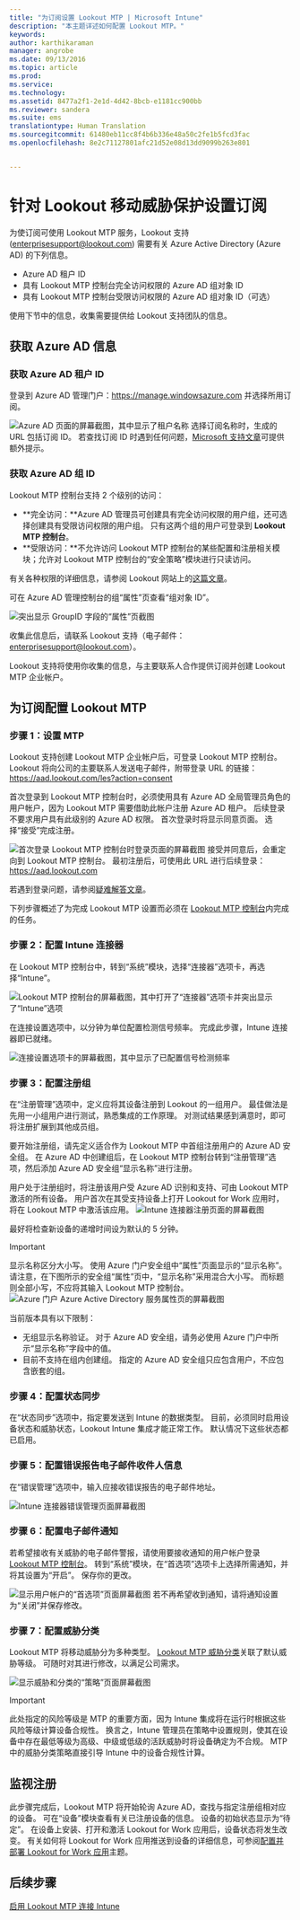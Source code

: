 ```yaml
---
title: "为订阅设置 Lookout MTP | Microsoft Intune"
description: "本主题详述如何配置 Lookout MTP。"
keywords: 
author: karthikaraman
manager: angrobe
ms.date: 09/13/2016
ms.topic: article
ms.prod: 
ms.service: 
ms.technology: 
ms.assetid: 8477a2f1-2e1d-4d42-8bcb-e1181cc900bb
ms.reviewer: sandera
ms.suite: ems
translationtype: Human Translation
ms.sourcegitcommit: 61480eb11cc8f4b6b336e48a50c2fe1b5fcd3fac
ms.openlocfilehash: 8e2c71127801afc21d52e08d13dd9099b263e801


---
```


# 针对 Lookout 移动威胁保护设置订阅
为使订阅可使用 Lookout MTP 服务，Lookout 支持 (enterprisesupport@lookout.com) 需要有关 Azure Active Directory (Azure AD) 的下列信息。 

* Azure AD 租户 ID
* 具有 Lookout MTP 控制台完全访问权限的 Azure AD 组对象 ID
* 具有 Lookout MTP 控制台受限访问权限的 Azure AD 组对象 ID（可选）

使用下节中的信息，收集需要提供给 Lookout 支持团队的信息。  

## 获取 Azure AD 信息
### 获取 Azure AD 租户 ID
登录到 Azure AD 管理门户：https://manage.windowsazure.com 并选择所用订阅。 

![Azure AD 页面的屏幕截图，其中显示了租户名称](../media/mtp/aad_tenant_name.png) 选择订阅名称时，生成的 URL 包括订阅 ID。  若查找订阅 ID 时遇到任何问题，[Microsoft 支持文章](https://support.office.com/en-us/article/Find-your-Office-365-tenant-ID-6891b561-a52d-4ade-9f39-b492285e2c9b?ui=en-US&rs=en-US&ad=US)可提供额外提示。   
### 获取 Azure AD 组 ID
Lookout MTP 控制台支持 2 个级别的访问：  
* **完全访问：**Azure AD 管理员可创建具有完全访问权限的用户组，还可选择创建具有受限访问权限的用户组。  只有这两个组的用户可登录到 **Lookout MTP 控制台**。
* **受限访问：**不允许访问 Lookout MTP 控制台的某些配置和注册相关模块；允许对 Lookout MTP 控制台的“安全策略”模块进行只读访问。  

有关各种权限的详细信息，请参阅 Lookout 网站上的[这篇文章](https://personal.support.lookout.com/hc/en-us/articles/114094105653)。

可在 Azure AD 管理控制台的组“属性”页查看“组对象 ID”。

![突出显示 GroupID 字段的“属性”页截图](../media/mtp/aad_group_object_id.png)

收集此信息后，请联系 Lookout 支持（电子邮件：enterprisesupport@lookout.com）。

Lookout 支持将使用你收集的信息，与主要联系人合作提供订阅并创建 Lookout MTP 企业帐户。


## 为订阅配置 Lookout MTP
### 步骤 1：设置 MTP
Lookout 支持创建 Lookout MTP 企业帐户后，可登录 Lookout MTP 控制台。   Lookout 将向公司的主要联系人发送电子邮件，附带登录 URL 的链接：https://aad.lookout.com/les?action=consent

首次登录到 Lookout MTP 控制台时，必须使用具有 Azure AD 全局管理员角色的用户帐户，因为 Lookout MTP 需要借助此帐户注册 Azure AD 租户。   后续登录不要求用户具有此级别的 Azure AD 权限。  首次登录时将显示同意页面。 选择“接受”完成注册。

![首次登录 Lookout MTP 控制台时登录页面的屏幕截图](../media/mtp/lookout_mtp_initial_login.png) 接受并同意后，会重定向到 Lookout MTP 控制台。 最初注册后，可使用此 URL 进行后续登录：https://aad.lookout.com

若遇到登录问题，请参阅[疑难解答文章](https://docs.microsoft.com/en-us/intune/troubleshoot/troubleshooting-lookout-integration)。

下列步骤概述了为完成 Lookout MTP 设置而必须在 [Lookout MTP 控制台](https://aad.lookout.com)内完成的任务。

### 步骤 2：配置 Intune 连接器

在 Lookout MTP 控制台中，转到“系统”模块，选择“连接器”选项卡，再选择“Intune”。

![Lookout MTP 控制台的屏幕截图，其中打开了“连接器”选项卡并突出显示了“Intune”选项](../media/mtp/lookout_mtp_setup-intune-connector.png)

在连接设置选项中，以分钟为单位配置检测信号频率。  完成此步骤，Intune 连接器即已就绪。  

![连接设置选项卡的屏幕截图，其中显示了已配置信号检测频率](../media/mtp/lookout-mtp-connection-settings.png)

### 步骤 3：配置注册组
在“注册管理”选项中，定义应将其设备注册到 Lookout 的一组用户。   最佳做法是先用一小组用户进行测试，熟悉集成的工作原理。  对测试结果感到满意时，即可将注册扩展到其他成员组。

要开始注册组，请先定义适合作为 Lookout MTP 中首组注册用户的 Azure AD 安全组。 在 Azure AD 中创建组后，在 Lookout MTP 控制台转到“注册管理”选项，然后添加 Azure AD 安全组“显示名称”进行注册。

用户处于注册组时，将注册该用户受 Azure AD 识别和支持、可由 Lookout MTP 激活的所有设备。  用户首次在其受支持设备上打开 Lookout for Work 应用时，将在 Lookout MTP 中激活该应用。
![Intune 连接器注册页面的屏幕截图](../media/mtp/lookout-mtp-enrollment.png)

最好将检查新设备的递增时间设为默认的 5 分钟。

>[!IMPORTANT]
> 显示名称区分大小写。  使用 Azure 门户安全组中“属性”页面显示的“显示名称”。 请注意，在下图所示的安全组“属性”页中，“显示名称”采用混合大小写。  而标题则全部小写，不应将其输入 Lookout MTP 控制台。
>![Azure 门户 Azure Active Directory 服务属性页的屏幕截图](../media/mtp/aad-group-display-name.png)

当前版本具有以下限制：  
* 无组显示名称验证。  对于 Azure AD 安全组，请务必使用 Azure 门户中所示“显示名称”字段中的值。
* 目前不支持在组内创建组。  指定的 Azure AD 安全组只应包含用户，不应包含嵌套的组。


### 步骤 4：配置状态同步
在“状态同步”选项中，指定要发送到 Intune 的数据类型。  目前，必须同时启用设备状态和威胁状态，Lookout Intune 集成才能正常工作。  默认情况下这些状态都已启用。
### 步骤 5：配置错误报告电子邮件收件人信息
在“错误管理”选项中，输入应接收错误报告的电子邮件地址。

![Intune 连接器错误管理页面屏幕截图](../media/mtp/lookout-mtp-connector-error-notifications.png)

### 步骤 6：配置电子邮件通知
若希望接收有关威胁的电子邮件警报，请使用要接收通知的用户帐户登录 [Lookout MTP 控制台](https://aad.lookout.com)。  转到“系统”模块，在“首选项”选项卡上选择所需通知，并将其设置为“开启”。 保存你的更改。

![显示用户帐户的“首选项”页面屏幕截图](../media/mtp/lookout-mtp-email-notifications.png) 若不再希望收到通知，请将通知设置为“关闭”并保存修改。
### 步骤 7：配置威胁分类
Lookout MTP 将移动威胁分为多种类型。 [Lookout MTP 威胁分类](http://personal.support.lookout.com/hc/en-us/articles/114094130693)关联了默认威胁等级。 可随时对其进行修改，以满足公司需求。

![显示威胁和分类的“策略”页面屏幕截图](../media/mtp/lookout-mtp-threat-classification.png)

>[!IMPORTANT]
> 此处指定的风险等级是 MTP 的重要方面，因为 Intune 集成将在运行时根据这些风险等级计算设备合规性。 换言之，Intune 管理员在策略中设置规则，使其在设备中存在最低等级为高级、中级或低级的活跃威胁时将设备确定为不合规。 MTP 中的威胁分类策略直接引导 Intune 中的设备合规性计算。

## 监视注册
此步骤完成后，Lookout MTP 将开始轮询 Azure AD，查找与指定注册组相对应的设备。  可在“设备”模块查看有关已注册设备的信息。  设备的初始状态显示为“待定”。  在设备上安装、打开和激活 Lookout for Work 应用后，设备状态将发生改变。  有关如何将 Lookout for Work 应用推送到设备的详细信息，可参阅[配置并部署 Lookout for Work 应用](configure-and-deploy-lookout-for-work-apps.md)主题。
## 后续步骤
[启用 Lookout MTP 连接 Intune](enable-lookout-mtp-connection-in-intune.md)



<!--HONumber=Sep16_HO2-->


